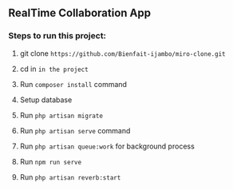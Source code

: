 

## RealTime Collaboration App

### Steps to run this project:


1. git clone `https://github.com/Bienfait-ijambo/miro-clone.git`

2. cd in `in the project`

3. Run `composer install` command

4. Setup database  

5. Run `php artisan migrate` 

6. Run `php artisan serve` command

7. Run `php artisan queue:work` for background process

8. Run `npm run serve`

8. Run `php artisan reverb:start`


